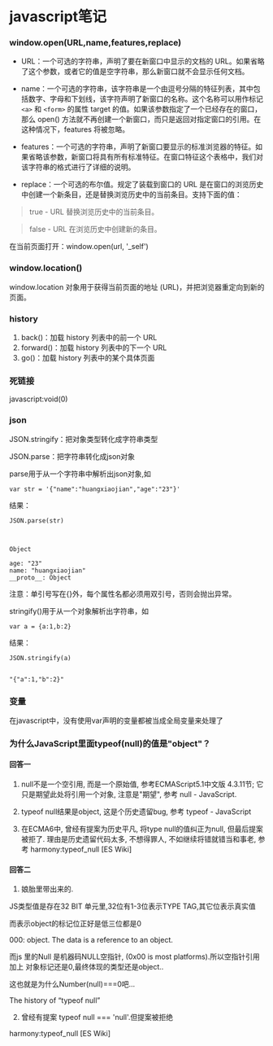 javascript笔记
=============

### window.open(URL,name,features,replace)

* URL：一个可选的字符串，声明了要在新窗口中显示的文档的 URL。如果省略了这个参数，或者它的值是空字符串，那么新窗口就不会显示任何文档。

* name：一个可选的字符串，该字符串是一个由逗号分隔的特征列表，其中包括数字、字母和下划线，该字符声明了新窗口的名称。这个名称可以用作标记 `<a>` 和 `<form>` 的属性 target 的值。如果该参数指定了一个已经存在的窗口，那么 open() 方法就不再创建一个新窗口，而只是返回对指定窗口的引用。在这种情况下，features 将被忽略。

* features：一个可选的字符串，声明了新窗口要显示的标准浏览器的特征。如果省略该参数，新窗口将具有所有标准特征。在窗口特征这个表格中，我们对该字符串的格式进行了详细的说明。

* replace：一个可选的布尔值。规定了装载到窗口的 URL 是在窗口的浏览历史中创建一个新条目，还是替换浏览历史中的当前条目。支持下面的值：

>true - URL 替换浏览历史中的当前条目。

>false - URL 在浏览历史中创建新的条目。

在当前页面打开：window.open(url, '_self')

### window.location()

window.location 对象用于获得当前页面的地址 (URL)，并把浏览器重定向到新的页面。

### history

1. back()：加载 history 列表中的前一个 URL
2. forward()：加载 history 列表中的下一个 URL
3. go()：加载 history 列表中的某个具体页面

### 死链接

javascript:void(0) 

### json

JSON.stringify：把对象类型转化成字符串类型

JSON.parse：把字符串转化成json对象

parse用于从一个字符串中解析出json对象,如

	var str = '{"name":"huangxiaojian","age":"23"}'

结果：

	JSON.parse(str)



	Object

	age: "23"
	name: "huangxiaojian"
	__proto__: Object

注意：单引号写在{}外，每个属性名都必须用双引号，否则会抛出异常。



stringify()用于从一个对象解析出字符串，如


	var a = {a:1,b:2}

结果：

	JSON.stringify(a)


	"{"a":1,"b":2}"

### 变量

在javascript中，没有使用var声明的变量都被当成全局变量来处理了

### 为什么JavaScript里面typeof(null)的值是"object"？

#### 回答一

1. null不是一个空引用, 而是一个原始值, 参考ECMAScript5.1中文版 4.3.11节; 它只是期望此处将引用一个对象, 注意是"期望", 参考 null - JavaScript.

2. typeof null结果是object, 这是个历史遗留bug, 参考 typeof - JavaScript

3. 在ECMA6中, 曾经有提案为历史平凡, 将type null的值纠正为null, 但最后提案被拒了. 理由是历史遗留代码太多, 不想得罪人, 不如继续将错就错当和事老, 参考 harmony:typeof_null [ES Wiki]

#### 回答二

1. 娘胎里带出来的.

  JS类型值是存在32 BIT 单元里,32位有1-3位表示TYPE TAG,其它位表示真实值
  
  而表示object的标记位正好是低三位都是0
  
  000: object. The data is a reference to an object.
  
  而js 里的Null 是机器码NULL空指针, (0x00 is most platforms).所以空指针引用 加上 对象标记还是0,最终体现的类型还是object..
  
  这也就是为什么Number(null)===0吧...
  
  The history of “typeof null”

2. 曾经有提案 typeof null === 'null'.但提案被拒绝

  harmony:typeof_null [ES Wiki]
